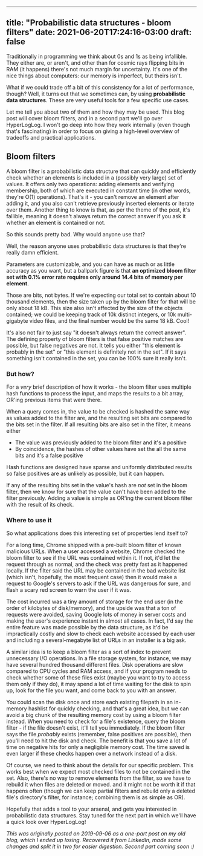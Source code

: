 ---
title: "Probabilistic data structures - bloom filters"
date: 2021-06-20T17:24:16-03:00
draft: false
------------

Traditionally in programming we think about 0s and 1s as being infallible. They
either are, or aren't, and other than for cosmic rays flipping bits in RAM (it
happens) there's not much margin for uncertainty. It's one of the nice things
about computers: our memory is imperfect, but theirs isn't.

What if we could trade off a bit of this consistency for a lot of performance,
though? Well, it turns out that we sometimes can, by using **probabilistic data
structures**. These are very useful tools for a few specific use cases.

Let me tell you about two of them and how they may be used. This blog post will
cover bloom filters, and in a second part we'll go over HyperLogLog. I won't go
deep into how they work internally (even though that's fascinating) in order to
focus on giving a high-level overview of tradeoffs and practical applications.

## Bloom filters

A bloom filter is a probabilistic data structure that can quickly and
efficiently check whether an elements is included in a (possibly very large) set
of values. It offers only two operations: adding elements and verifying
membership, both of which are executed in constant time (in other words, they're
O(1) operations). That's it - you can't remove an element after adding it, and
you also can't retrieve previously inserted elements or iterate over them.
Another thing to know is that, as per the theme of the post, it's fallible,
meaning it doesn't always return the correct answer if you ask it whether an
element is contained or not.

So this sounds pretty bad. Why would anyone use that?

Well, the reason anyone uses probabilistic data structures is that they're
really damn efficient.

Parameters are customizable, and you can have as much or as little accuracy as
you want, but a ballpark figure is that **an optimized bloom filter set with
0.1% error rate requires only around 14.4 bits of memory per element**.

Those are bits, not bytes. If we're expecting our total set to contain about 10
thousand elements, then the size taken up by the bloom filter for that will be
only about 18 kB. This size also isn't affected by the size of the objects
contained; we could be keeping track of 10k distinct integers, or 10k
multi-gigabyte video files, and the final number would be the same 18 kB. Cool!

It's also not fair to just say "it doesn't always return the correct answer".
The defining property of bloom filters is that false positive matches are
possible, but false negatives are not. It tells you either "this element is
probably in the set" or "this element is definitely not in the set". If it says
something isn't contained in the set, you can be 100% sure it really isn't.

### But how?

For a *very* brief description of how it works - the bloom filter uses multiple
hash functions to process the input, and maps the results to a bit array, OR'ing
previous items that were there.

When a query comes in, the value to be checked is hashed the same way as values
added to the filter are, and the resulting set bits are compared to the bits set
in the filter. If all resulting bits are also set in the filter, it means either

- The value was previously added to the bloom filter and it's a positive
- By coincidence, the hashes of other values have set the all the same bits and
it's a false positive

Hash functions are designed have sparse and uniformly distributed results so
false positives are as unlikely as possible, but it can happen.

If any of the resulting bits set in the value's hash are *not* set in the bloom
filter, then we know for sure that the value can't have been added to the filter
previously. Adding a value is simple as OR'ing the current bloom filter with the
result of its check.

### Where to use it

So what applications does this interesting set of properties lend itself to?

For a long time, Chrome shipped with a pre-built bloom filter of known malicious
URLs. When a user accessed a website, Chrome checked the bloom filter to see if
the URL was contained within it. If not, it'd let the request through as normal,
and the check was pretty fast as it happened locally. If the filter said the URL
may be contained in the bad website list (which isn't, hopefully, the most
frequent case) then it would make a request to Google's servers to ask if the
URL was dangerous for sure, and flash a scary red screen to warn the user if it
was.

The cost incurred was a tiny amount of storage for the end user (in the order of
kilobytes of disk/memory), and the upside was that a ton of requests were
avoided, saving Google lots of money in server costs and making the user's
experience instant in almost all cases. In fact, I'd say the entire feature was
made possible by the data structure, as it'd be impractically costly and slow to
check each website accessed by each user and including a several-megabyte list
of URLs in an installer is a big ask.

A similar idea is to keep a bloom filter as a sort of index to prevent
unnecessary I/O operations. In a file storage system, for instance, we may have
several hundred thousand different files. Disk operations are slow compared to
CPU cycles and RAM access, and if your program needs to check whether some of
these files exist (maybe you want to try to access them only if they do), it may
spend a lot of time waiting for the disk to spin up, look for the file you want,
and come back to you with an answer.

You could scan the disk once and store each existing filepath in an in-memory
hashlist for quickly checking, and that's a great idea, but we can avoid a big
chunk of the resulting memory cost by using a bloom filter instead. When you
need to check for a file's existence, query the bloom filter - if the file
doesn't exist, it'll tell you immediately. If the bloom filter says the file
*probably* exists (remember, false positives are possible), then you'll need to
hit the disk and check. The benefit is that you save a lot of time on negative
hits for only a negligible memory cost. The time saved is even larger if these
checks happen over a network instead of a disk.

Of course, we need to think about the details for our specific problem. This
works best when we expect most checked files to not be contained in the set.
Also, there's no way to remove elements from the filter, so we have to rebuild
it when files are deleted or moved. and it might not be worth it if that happens
 often (though we can keep partial filters and rebuild only a deleted file's
directory's filter, for instance; combining them is as simple as OR).

Hopefully that adds a tool to your arsenal, and gets you interested in
probabilistic data structures. Stay tuned for the next part in which we'll have
a quick look over HyperLogLog!

*This was originally posted on 2019-09-06 as a one-part post on my old blog,
which I ended up losing. Recovered it from LinkedIn, made some changes and
split it in two for easier digestion. Second part coming soon :)*
